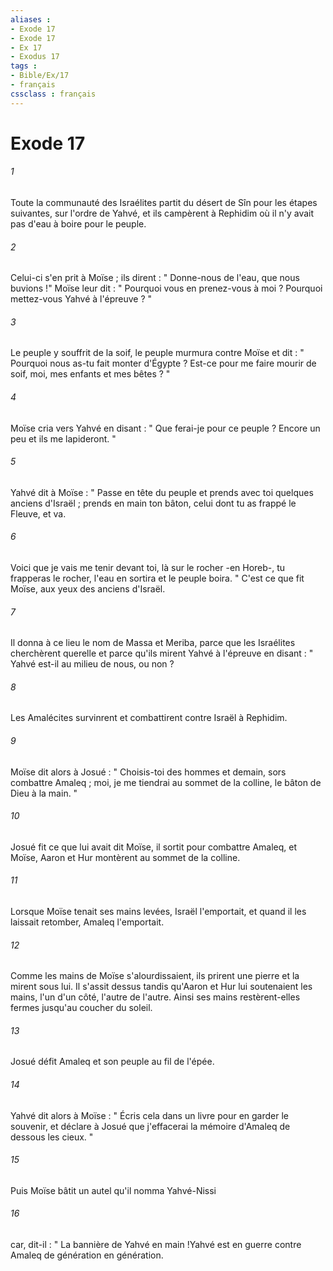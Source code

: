 ```yaml
---
aliases : 
- Exode 17
- Exode 17
- Ex 17
- Exodus 17
tags : 
- Bible/Ex/17
- français
cssclass : français
---
```


# Exode 17

###### 1
Toute la communauté des Israélites partit du désert de Sîn pour les étapes suivantes, sur l'ordre de Yahvé, et ils campèrent à Rephidim où il n'y avait pas d'eau à boire pour le peuple. 
###### 2
Celui-ci s'en prit à Moïse ; ils dirent : " Donne-nous de l'eau, que nous buvions !" Moïse leur dit : " Pourquoi vous en prenez-vous à moi ? Pourquoi mettez-vous Yahvé à l'épreuve ? " 
###### 3
Le peuple y souffrit de la soif, le peuple murmura contre Moïse et dit : " Pourquoi nous as-tu fait monter d'Égypte ? Est-ce pour me faire mourir de soif, moi, mes enfants et mes bêtes ? " 
###### 4
Moïse cria vers Yahvé en disant : " Que ferai-je pour ce peuple ? Encore un peu et ils me lapideront. " 
###### 5
Yahvé dit à Moïse : " Passe en tête du peuple et prends avec toi quelques anciens d'Israël ; prends en main ton bâton, celui dont tu as frappé le Fleuve, et va. 
###### 6
Voici que je vais me tenir devant toi, là sur le rocher -en Horeb-, tu frapperas le rocher, l'eau en sortira et le peuple boira. " C'est ce que fit Moïse, aux yeux des anciens d'Israël. 
###### 7
Il donna à ce lieu le nom de Massa et Meriba, parce que les Israélites cherchèrent querelle et parce qu'ils mirent Yahvé à l'épreuve en disant : " Yahvé est-il au milieu de nous, ou non ? 
###### 8
Les Amalécites survinrent et combattirent contre Israël à Rephidim. 
###### 9
Moïse dit alors à Josué : " Choisis-toi des hommes et demain, sors combattre Amaleq ; moi, je me tiendrai au sommet de la colline, le bâton de Dieu à la main. " 
###### 10
Josué fit ce que lui avait dit Moïse, il sortit pour combattre Amaleq, et Moïse, Aaron et Hur montèrent au sommet de la colline. 
###### 11
Lorsque Moïse tenait ses mains levées, Israël l'emportait, et quand il les laissait retomber, Amaleq l'emportait. 
###### 12
Comme les mains de Moïse s'alourdissaient, ils prirent une pierre et la mirent sous lui. Il s'assit dessus tandis qu'Aaron et Hur lui soutenaient les mains, l'un d'un côté, l'autre de l'autre. Ainsi ses mains restèrent-elles fermes jusqu'au coucher du soleil. 
###### 13
Josué défit Amaleq et son peuple au fil de l'épée. 
###### 14
Yahvé dit alors à Moïse : " Écris cela dans un livre pour en garder le souvenir, et déclare à Josué que j'effacerai la mémoire d'Amaleq de dessous les cieux. " 
###### 15
Puis Moïse bâtit un autel qu'il nomma Yahvé-Nissi 
###### 16
car, dit-il : " La bannière de Yahvé en main !Yahvé est en guerre contre Amaleq de génération en génération. 
